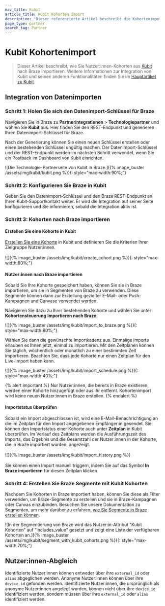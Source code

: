 ```yaml
---
nav_title: Kubit
article_title: Kubit Kohorten Import
description: "Dieser referenzierte Artikel beschreibt die Kohortenimport-Funktionalität von Kubit, einer no-code, self-service Analytics-Plattform, die sofortige Insights zu Produkten liefert. Er erlaubt es Ihnen, Kubit-Benutzerkohorten zu importieren und sie im Messaging von Braze gezielt anzusprechen."
page_type: partner
search_tag: Partner
---
```


# Kubit Kohortenimport

> Dieser Artikel beschreibt, wie Sie Nutzer:innen-Kohorten aus [Kubit](https://kubit.ai/) nach Braze importieren. Weitere Informationen zur Integration von Kubit und seinen anderen Funktionalitäten finden Sie im [Hauptartikel zu Kubit]({{site.baseurl}}/partners/data_and_analytics/analytics/kubit/).

## Integration von Datenimporten

### Schritt 1: Holen Sie sich den Datenimport-Schlüssel für Braze

Navigieren Sie in Braze zu **Partnerintegrationen** > **Technologiepartner** und wählen Sie **Kubit** aus. Hier finden Sie den REST-Endpunkt und generieren Ihren Datenimport-Schlüssel für Braze. 

Nach der Generierung können Sie einen neuen Schlüssel erstellen oder einen bestehenden Schlüssel ungültig machen. Der Datenimport-Schlüssel und der REST-Endpunkt werden im nächsten Schritt verwendet, wenn Sie ein Postback im Dashboard von Kubit einrichten.

![Die Technologie-Partnerseite von Kubit in Braze.]({% image_buster /assets/img/kubit/kubit.png %}){: style="max-width:90%;"}

### Schritt 2: Konfigurieren Sie Braze in Kubit

Geben Sie den Datenimport-Schlüssel und den Braze REST-Endpunkt an Ihren Kubit-Supportkontakt weiter. Er wird die Integration auf seiner Seite konfigurieren und Sie informieren, sobald die Integration aktiv ist.  

### Schritt 3: Kohorten nach Braze importieren

#### Erstellen Sie eine Kohorte in Kubit
[Erstellen Sie eine Kohorte](https://www.kubit.ai/doc/fundamentals#cohort) in Kubit und definieren Sie die Kriterien Ihrer Zielgruppe Nutzer:innen.<br><br>![]({% image_buster /assets/img/kubit/create_cohort.png %}){: style="max-width:80%;"}

#### Nutzer:innen nach Braze importieren
Sobald Sie Ihre Kohorte gespeichert haben, können Sie sie in Braze importieren, um sie in Segmenten von Braze zu verwenden. Diese Segmente können dann zur Erstellung gezielter E-Mail- oder Push-Kampagnen und Canvase verwendet werden.

Navigieren Sie dazu zu Ihrer bestehenden Kohorte und wählen Sie unter **Kohortensteuerung** **Importieren nach Braze**.

![]({% image_buster /assets/img/kubit/import_to_braze.png %}){: style="max-width:80%;"}

Wählen Sie dann die gewünschte Importkadenz aus. Einmalige Importe erlauben es Ihnen jetzt, einmal zu importieren. Mit den Zeitplänen können Sie täglich, wöchentlich oder monatlich zu einer bestimmten Zeit importieren. Beachten Sie, dass jede Kohorte nur einen Zeitplan für den Live-Import haben kann. 

![]({% image_buster /assets/img/kubit/import_schedule.png %}){: style="max-width:40%;"}

{% alert important %}
Nur Nutzer:innen, die bereits in Braze existieren, werden einer Kohorte hinzugefügt oder aus ihr entfernt. Kohortenimport wird keine neuen Nutzer:innen in Braze erstellen.
{% endalert %}

#### Importstatus überprüfen
Sobald ein Import abgeschlossen ist, wird eine E-Mail-Benachrichtigung an die im Zeitplan für den Import angegebenen Empfänger:in gesendet. Sie können den Importstatus einer Kohorte auch unter **Zeitplan** in Kubit überprüfen. Im Verlauf des Zeitplans werden die Ausführungszeit des Imports, das Ergebnis und die Gesamtzahl der Nutzer:innen in der Kohorte, die in Braze importiert wurden, angezeigt.<br><br>![]({% image_buster /assets/img/kubit/import_history.png %})<br><br>Sie können einen Import manuell triggern, indem Sie auf das Symbol **In Braze importieren** für diesen Zeitplan klicken.

### Schritt 4: Erstellen Sie Braze Segmente mit Kubit Kohorten
Nachdem Sie Kohorten in Braze importiert haben, können Sie diese als Filter verwenden, um Braze-Segmente zu erstellen und sie in Braze-Kampagnen oder Canvas einzubinden. Besuchen Sie unsere Dokumentation zu Segmenten, um mehr darüber zu erfahren, [wie Sie Segmente in Braze erstellen können]({{site.baseurl}}/user_guide/engagement_tools/segments/creating_a_segment/#step-4-add-filters-to-your-segment).

![In der Segmentierung von Braze wird das Nutzer:in-Attribut "Kubit Kohorten" auf "includes_value" gesetzt und zeigt eine Liste der verfügbaren Kohorten an.]({% image_buster /assets/img/kubit/segment_with_kubit_cohorts.png %}){: style="max-width:70%;"}

## Nutzer:innen-Abgleich

Identifizierte Nutzer:innen können entweder über ihre `external_id` oder `alias` abgeglichen werden. Anonyme Nutzer:innen können über ihre `device_id` gefunden werden. Identifizierte Nutzer:innen, die ursprünglich als anonyme Nutzer:innen angelegt wurden, können nicht über ihre `device_id` identifiziert werden, sondern müssen über ihre `external_id` oder `alias` identifiziert werden.
